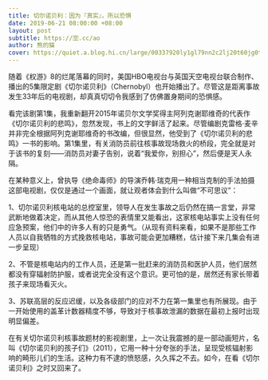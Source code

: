```yaml
---
title: 切尔诺贝利：因为『真实』，所以恐惧
date: 2019-06-21 08:00:00 +08:00
layout: post
subtitle: https://🈳.cc/ao
author: 熊的猫
cover: https://quiet.a.blog.hi.cn/large/00337920ly1gl79nn2c2lj20t60jg0tp.jpg
---
```


随着《权游》8的烂尾落幕的同时，美国HBO电视台与英国天空电视台联合制作、播出的5集限定剧《切尔诺贝利》（Chernobyl）也开始播出了。尽管这是距离事故发生33年后的电视剧，却真真切切令我感到了仿佛置身期间的恐惧感。

看完该剧第1集，我重新翻开2015年诺贝尔文学奖得主阿列克谢耶维奇的代表作《切尔诺贝利的悲鸣》，忽然发现，书上的文字鲜活了起来。尽管编剧克雷格·麦辛并非完全根据阿列克谢耶维奇的书改编，但很显然，他受到了《切尔诺贝利的悲鸣》一书的影响。第1集里，有关消防员前往核事故现场救火的桥段，完全就是对于该书的复刻——消防员对妻子告别，说着“我爱你，别担心”，然后便是天人永隔。

在某种意义上，曾执导《绝命毒师》的导演乔韩·瑞克用一种相当克制的手法拍摄这部电视剧，仅仅是通过一个画面，就让观者体会到什么叫做“不可思议”：

1、切尔诺贝利核电站的总控室里，领导人在发生事故之后仍然在搞一言堂，非常武断地做着决定，而从其他人惊恐的表情里又能看出，这家核电站事实上没有任何应急预案，他们中的许多人有的只是勇气。（从现有资料来看，如果不是那些工作人员以自我牺牲的方式挽救核电站，事故可能会更加糟糕，估计接下来几集会有进一步呈现）

2、不管是核电站内的工作人员，还是第一批赶来的消防员和医护人员，他们居然都没有穿辐射防护服，或者说完全没有这个意识。更可怕的是，居然还有家长带着孩子来现场看灭火。

3、苏联高层的反应迟缓，以及各级部门的应对不力在第一集里也有所展现。由于一开始使用的盖革计数器精度不够，导致对于核事故泄漏的数据在最初上报时出现明显偏差。

在有关切尔诺贝利核事故题材的影视剧里，上一次让我震撼的是一部动画短片，名叫《切尔诺贝利的孩子们》（2011），它用一种十分夸张的手法，呈现受核辐射影响的畸形儿们的生活。这种力有不逮的愤怒感，久久挥之不去。如今，在看《切尔诺贝利》之时又回来了。